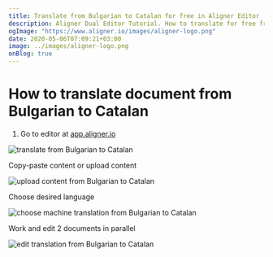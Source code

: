 ```yaml
---
title: Translate from Bulgarian to Catalan for free in Aligner Editor
description: Aligner Dual Editor Tutorial. How to translate for free from Bulgarian to Catalan. Aligner is multilingual document management platform. 
ogImage: "https://www.aligner.io/images/aligner-logo.png"
date: 2020-05-06T07:09:21+03:00
image: ../images/aligner-logo.png
onBlog: true
---
```


# How to translate document from Bulgarian to Catalan

1. Go to editor at [app.aligner.io](https://app.aligner.io "Aligner App web page")

![translate from Bulgarian to Catalan](../aligner-blank-editor.png "translate from Bulgarian to Catalan")

Copy-paste content or upload content

![upload content from Bulgarian to Catalan](../aligner-uploaded-document.png "upload content from Bulgarian to Catalan")

Choose desired language

![choose machine translation from Bulgarian to Catalan](../aligner-language-dropdown.png "choose machine translation from Bulgarian to Catalan")

Work and edit 2 documents in parallel

![edit translation from Bulgarian to Catalan](../aligner-double-sitded-editor.png "edit translation from Bulgarian to Catalan")

